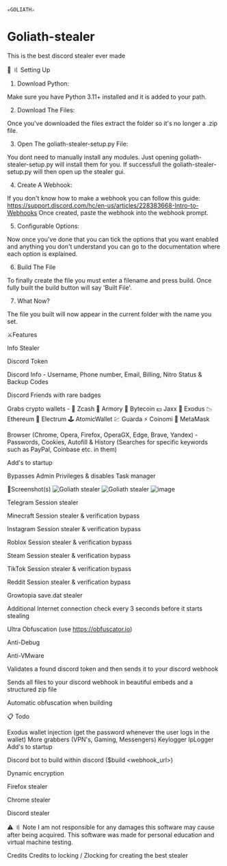                                                                                                                ☣GOLIATH⚔
# Goliath-stealer
This is the best discord stealer ever made

📁 〢 Setting Up

1. Download Python:

Make sure you have Python 3.11+ installed and it is added to your path.

2. Download The Files:
   
Once you've downloaded the files extract the folder so it's no longer a .zip file.

3. Open The goliath-stealer-setup.py File:

You dont need to manually install any modules. Just opening goliath-stealer-setup.py will install them for you. If successfull the goliath-stealer-setup.py will then open up the stealer gui.

4. Create A Webhook:

If you don't know how to make a webhook you can follow this guide: https://support.discord.com/hc/en-us/articles/228383668-Intro-to-Webhooks
Once created, paste the webhook into the webhook prompt.

5. Configurable Options:
    
Now once you've done that you can tick the options that you want enabled and anything you don't understand you can go 
to the documentation where each option is explained.

6. Build The File
    
To finally create the file you must enter a filename and press build. Once fully built the build button will say 'Built File'.

7. What Now?
    
The file you built will now appear in the current folder with the name you set.

⚔Features

Info Stealer

Discord Token

Discord Info - Username, Phone number, Email, Billing, Nitro Status & Backup Codes

Discord Friends with rare badges

Grabs crypto wallets - 💸 Zcash 🚀 Armory 📀 Bytecoin 💵 Jaxx 💎 Exodus 📉 Ethereum 🔨 Electrum 🕹️ AtomicWallet 💹 Guarda ⚡ Coinomi 🦊 MetaMask

Browser (Chrome, Opera, Firefox, OperaGX, Edge, Brave, Yandex) - Passwords, Cookies, Autofill & History (Searches for specific keywords such as PayPal, Coinbase etc. in them)

Add's to startup

Bypasses Admin Privileges & disables Task manager

📸Screenshot(s)
![Goliath stealer](https://github.com/user-attachments/assets/7d2fe964-448f-4481-89a3-a371def7bcc5)
![Goliath stealer](https://github.com/user-attachments/assets/7ba5177f-d038-48c1-85db-89289647f6b8)
![image](https://github.com/user-attachments/assets/d88ab174-5672-4af9-8926-d05247956338)




Telegram Session stealer

Minecraft Session stealer & verification bypass

Instagram Session stealer & verification bypass

Roblox Session stealer & verification bypass

Steam Session stealer & verification bypass

TikTok Session stealer & verification bypass

Reddit Session stealer & verification bypass

Growtopia save.dat stealer

Additional
Internet connection check every 3 seconds before it starts stealing

Ultra Obfuscation (use https://obfuscator.io)

Anti-Debug

Anti-VMware

Validates a found discord token and then sends it to your discord webhook

Sends all files to your discord webhook in beautiful embeds and a structured zip file

Automatic obfuscation when building

📋 Todo

Exodus wallet injection (get the password whenever the user logs in the wallet)
More grabbers (VPN's, Gaming, Messengers)
Keylogger
IpLogger
Add's to startup

Discord bot to build within discord ($build <webhook_url>)

Dynamic encryption

Firefox stealer

Chrome stealer

Discord stealer

⚠️ 〢 Note
I am not responsible for any damages this software may cause after being acquired. This software was made for personal education and virtual machine testing.

Credits
Credits to locking / Zlocking for creating the best stealer
